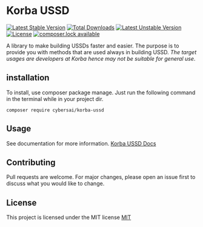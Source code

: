 # Korba USSD
[![Latest Stable Version](https://poser.pugx.org/cybersai/korba-ussd/version)](https://packagist.org/packages/cybersai/korba-ussd)
[![Total Downloads](https://poser.pugx.org/cybersai/korba-ussd/downloads)](https://packagist.org/packages/cybersai/korba-ussd)
[![Latest Unstable Version](https://poser.pugx.org/cybersai/korba-ussd/v/unstable)](//packagist.org/packages/cybersai/korba-ussd)
[![License](https://poser.pugx.org/cybersai/korba-ussd/license)](https://packagist.org/packages/cybersai/korba-ussd)
[![composer.lock available](https://poser.pugx.org/cybersai/korba-ussd/composerlock)](https://packagist.org/packages/cybersai/korba-ussd)

A library to make building USSDs faster and easier. The purpose is to provide you with methods that are used always in building USSD. *The target usages are developers at Korba hence may not be suitable for general use*.

## installation
To install,  use composer package manage. Just run the following command in the terminal while in your project dir.

```$xslt
composer require cybersai/korba-ussd
```

## Usage
See documentation for more information.
[Korba USSD Docs](https://cybersai.github.io/korba-ussd)
## Contributing
Pull requests are welcome. For major changes, please open an issue first to discuss what you would like to change.

## License
This project is licensed under the MIT license
[MIT](https://choosealicense.com/licenses/mit/)

